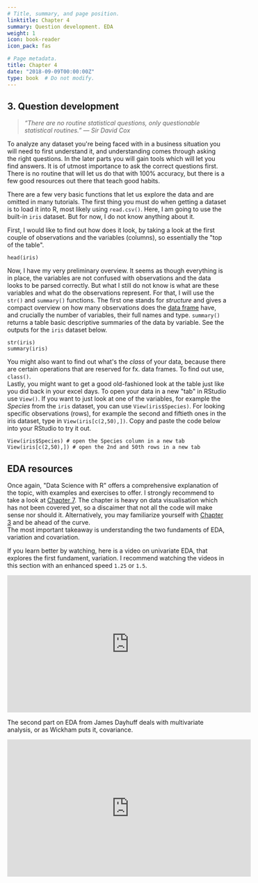 ```yaml
---
# Title, summary, and page position.
linktitle: Chapter 4
summary: Question development. EDA
weight: 1
icon: book-reader
icon_pack: fas

# Page metadata.
title: Chapter 4
date: "2018-09-09T00:00:00Z"
type: book  # Do not modify.
---
```

## 3. Question development

> *“There are no routine statistical questions, only questionable statistical routines.” — Sir David Cox*

To analyze any dataset you're being faced with in a business situation you will need to first understand it, and understanding comes through asking the right questions. In the later parts you will gain tools which will let you find answers. It is of utmost importance to ask the correct questions first. There is no routine that will let us do that with 100% accuracy, but there is a few good resources out there that teach good habits.
  
There are a few very basic functions that let us explore the data and are omitted in many tutorials. The first thing you must do when getting a dataset is to load it into R, most likely using `read.csv()`. Here, I am going to use the built-in `iris` dataset. But for now, I do not know anything about it. 

First, I would like to find out how does it look, by taking a look at the first couple of observations and the variables (columns), so essentially the "top of the table".

```{r}
head(iris)
```

Now, I have my very preliminary overview. It seems as though everything is in place, the variables are not confused with observations and the data looks to be parsed correctly. But what I still do not know is what are these variables and what do the observations represent. For that, I will use the `str()` and `summary()` functions. The first one stands for _structure_ and gives a compact overview on how many observations does the [data frame](https://www.tutorialspoint.com/r/r_data_frames.htm) have, and crucially the number of variables, their full names and type. `summary()` returns a table basic descriptive summaries of the data by variable. See the outputs for the `iris` dataset below.

```{r}
str(iris)
summary(iris)
```

You might also want to find out what's the _class_ of your data, because there are certain operations that are reserved for fx. data frames. To find out use, `class()`.  
Lastly, you might want to get a good old-fashioned look at the table just like you did back in your excel days. To open your data in a new "tab" in RStudio use `View()`. If you want to just look at one of the variables, for example the _Species_ from the `iris` dataset, you can use `View(iris$Species)`. For looking specific observations (rows), for example the second and fiftieth ones in the iris dataset, type in `View(iris[c(2,50),])`. Copy and paste the code below into your RStudio to try it out.
```
View(iris$Species) # open the Species column in a new tab
View(iris[c(2,50),]) # open the 2nd and 50th rows in a new tab
```
## EDA resources

Once again, "Data Science with R" offers a comprehensive explanation of the topic, with examples and exercises to offer. I strongly recommend to take a look at [Chapter 7](https://r4ds.had.co.nz/exploratory-data-analysis.html). The chapter is heavy on data visualisation which has not been covered yet, so a discaimer that not all the code will make sense nor should it. Alternatively, you may familiarize yourself with [Chapter 3](https://r4ds.had.co.nz/data-visualisation.html) and be ahead of the curve.  
The most important takeaway is understanding the two fundaments of EDA, variation and covariation.

If you learn better by watching, here is a video on univariate EDA, that explores the first fundament, variation. I recommend watching the videos in this section with an enhanced speed `1.25` or `1.5`.

<iframe width="560" height="315" src="https://www.youtube.com/embed/ONrGJF_8onw" frameborder="0" allow="accelerometer; autoplay; encrypted-media; gyroscope; picture-in-picture; fullscreen" ></iframe>

The second part on EDA from James Dayhuff deals with multivariate analysis, or as Wickham puts it, covariance.

<iframe width="560" height="315" src="https://www.youtube.com/embed/-tTJHRaPXxk" frameborder="0" allow="accelerometer; autoplay; encrypted-media; gyroscope; picture-in-picture" allowfullscreen></iframe>


